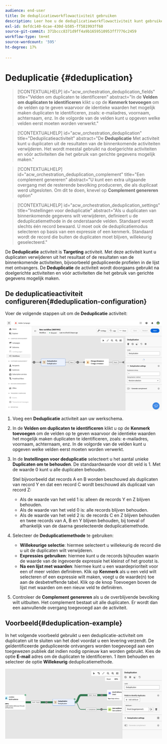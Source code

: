 ```yaml
---
audience: end-user
title: De deduplicatieworkflowactiviteit gebruiken
description: Leer hoe u de deduplicatieworkflowactiviteit kunt gebruiken
exl-id: 8efdc140-6cae-430d-b585-ff581993ff60
source-git-commit: 371bccc8371d9ff4a9b1659510953ff7776c2459
workflow-type: tm+mt
source-wordcount: '595'
ht-degree: 17%

---
```


# Deduplicatie {#deduplication}

>[!CONTEXTUALHELP]
>id="acw_orchestration_deduplication_fields"
>title="Velden om duplicaten te identificeren"
>abstract="In de **Velden om duplicaten te identificeren** klikt u op de **Kenmerk toevoegen** om de velden op te geven waarvoor de identieke waarden het mogelijk maken duplicaten te identificeren, zoals: e-mailadres, voornaam, achternaam, enz. In de volgorde van de velden kunt u opgeven welke velden eerst moeten worden verwerkt."

>[!CONTEXTUALHELP]
>id="acw_orchestration_deduplication"
>title="Deduplicatieactiviteit"
>abstract="De **Deduplicatie** Met activiteit kunt u duplicaten uit de resultaten van de binnenkomende activiteiten verwijderen. Het wordt meestal gebruikt na doelgerichte activiteiten en vóór activiteiten die het gebruik van gerichte gegevens mogelijk maken."

>[!CONTEXTUALHELP]
>id="acw_orchestration_deduplication_complement"
>title="Een complement genereren"
>abstract="U kunt een extra uitgaande overgang met de resterende bevolking produceren, die als duplicaat werd uitgesloten. Om dit te doen, knevel op **Complement genereren** option"

>[!CONTEXTUALHELP]
>id="acw_orchestration_deduplication_settings"
>title="Instellingen voor deduplicatie"
>abstract="Als u duplicaten van binnenkomende gegevens wilt verwijderen, definieert u de deduplicatiemethode in de onderstaande velden. Standaard wordt slechts één record bewaard. U moet ook de deduplicatiemodus selecteren op basis van een expressie of een kenmerk. Standaard wordt de record die buiten de duplicaten moet blijven, willekeurig geselecteerd."

De **Deduplicatie** activiteit is **Targeting** activiteit. Met deze activiteit kunt u duplicaten verwijderen uit het resultaat of de resultaten van de binnenkomende activiteiten, bijvoorbeeld gedupliceerde profielen in de lijst met ontvangers. De **Deduplicatie** de activiteit wordt doorgaans gebruikt na doelgerichte activiteiten en vóór activiteiten die het gebruik van gerichte gegevens mogelijk maken.

## De deduplicatieactiviteit configureren{#deduplication-configuration}

Voer de volgende stappen uit om de **Deduplicatie** activiteit:

![](../assets/workflow-deduplication.png)

1. Voeg een **Deduplicatie** activiteit aan uw werkschema.

1. In de **Velden om duplicaten te identificeren** klikt u op de **Kenmerk toevoegen** om de velden op te geven waarvoor de identieke waarden het mogelijk maken duplicaten te identificeren, zoals: e-mailadres, voornaam, achternaam, enz. In de volgorde van de velden kunt u opgeven welke velden eerst moeten worden verwerkt.

1. In de **Instellingen voor deduplicatie** selecteert u het aantal unieke **Duplicaten om te behouden**. De standaardwaarde voor dit veld is 1. Met de waarde 0 kunt u alle duplicaten behouden.

   Stel bijvoorbeeld dat records A en B worden beschouwd als duplicaten van record Y en dat een record C wordt beschouwd als duplicaat van record Z:

   * Als de waarde van het veld 1 is: alleen de records Y en Z blijven behouden.
   * Als de waarde van het veld 0 is: alle records blijven behouden.
   * Als de waarde van het veld 2 is: de records C en Z blijven behouden en twee records van A, B en Y blijven behouden, bij toeval of afhankelijk van de daarna geselecteerde deduplicatiemethode.

1. Selecteer de **Deduplicatiemethode** te gebruiken:

   * **Willekeurige selectie**: hiermee selecteert u willekeurig de record die u uit de duplicaten wilt verwijderen.
   * **Expressies gebruiken**: hiermee kunt u de records bijhouden waarin de waarde van de ingevoerde expressie het kleinst of het grootst is.
   * **Na een lijst met waarden**: hiermee kunt u een waardeprioriteit voor een of meer velden definiëren. Klik op **Kenmerk** als u een veld wilt selecteren of een expressie wilt maken, voegt u de waarde(n) toe aan de desbetreffende tabel. Klik op de knop Toevoegen boven de lijst met waarden om een nieuw veld te definiëren.

1. Controleer de **Complement genereren** als u de overblijvende bevolking wilt uitbuiten. Het complement bestaat uit alle duplicaten. Er wordt dan een aanvullende overgang toegevoegd aan de activiteit.

## Voorbeeld{#deduplication-example}

In het volgende voorbeeld gebruikt u een deduplicatie-activiteit om duplicaten uit te sluiten van het doel voordat u een levering verzendt. De geïdentificeerde gedupliceerde ontvangers worden toegevoegd aan een toegewezen publiek dat indien nodig opnieuw kan worden gebruikt. Kies de optie **E-mail** adres om de duplicaten te identificeren. 1 item behouden en selecteer de optie **Willekeurig** deduplicatiemethode.

![](../assets/workflow-deduplication-example.png)
